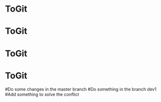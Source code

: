 # ToGit
# ToGit
# ToGit
# ToGit

#Do some changes in the master branch
#Do something in the branch dev1
#Add something to solve the conflict
